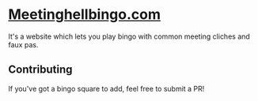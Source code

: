 # [Meetinghellbingo.com](https://meetinghellbingo.com?ref=github)

It's a website which lets you play bingo with common meeting cliches and faux pas.

## Contributing

If you've got a bingo square to add, feel free to submit a PR!
